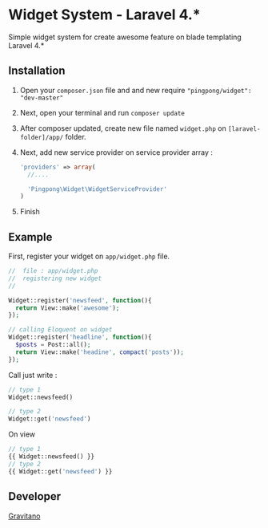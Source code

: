 Widget System - Laravel 4.*
======

Simple widget system for create awesome feature on blade templating Laravel 4.*

Installation
------------

1. Open your `composer.json` file and and new require `"pingpong/widget": "dev-master"`
2. Next, open your terminal and run `composer update`
3. After composer updated, create new file named `widget.php` on `[laravel-folder]/app/` folder.
4. Next, add new service provider on service provider array :
  
    ```php
    'providers' => array(
      //....

      'Pingpong\Widget\WidgetServiceProvider'
    )
    ```
    
5. Finish

Example
-------
First, register your widget on `app/widget.php` file.

  ```php
  //  file : app/widget.php
  //  registering new widget
  //
  
  Widget::register('newsfeed', function(){
    return View::make('awesome');
  });
  
  // calling Eloquent on widget
  Widget::register('headline', function(){
    $posts = Post::all();
    return View::make('headine', compact('posts'));
  });
  
  ```
  
Call just write :
  
  ```php
  // type 1
  Widget::newsfeed()
  
  // type 2
  Widget::get('newsfeed')
  ```
  
On view
  
  ```php
  // type 1
  {{ Widget::newsfeed() }}
  // type 2
  {{ Widget::get('newsfeed') }}
  ```
  
Developer
--------
[Gravitano](https://github.com/gravitano)

